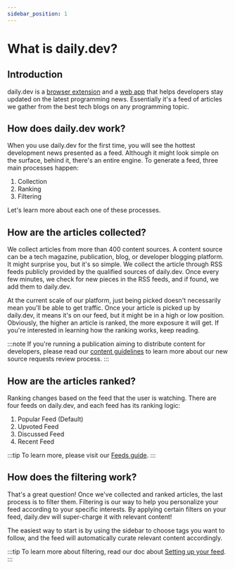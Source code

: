 ```yaml
---
sidebar_position: 1
---
```


# What is daily.dev?​​​​

## Introduction

daily.dev is a [browser extension](https://r.daily.dev/get?_ga=2.261969610.699932471.1636269766-1760427973.1590047745) and a [web app](https://app.daily.dev/) that helps developers stay updated on the latest programming news. Essentially it's a feed of articles we gather from the best tech blogs on any programming topic.

## How does daily.dev work?

When you use daily.dev for the first time, you will see the hottest development news presented as a feed. Although it might look simple on the surface, behind it, there's an entire engine. To generate a feed, three main processes happen:

1. Collection
2. Ranking
3. Filtering

Let's learn more about each one of these processes.

## How are the articles collected?

We collect articles from more than 400 content sources. A content source can be a tech magazine, publication, blog, or developer blogging platform. It might surprise you, but it's so simple. We collect the article through RSS feeds publicly provided by the qualified sources of daily.dev. Once every few minutes, we check for new pieces in the RSS feeds, and if found, we add them to daily.dev.

At the current scale of our platform, just being picked doesn't necessarily mean you'll be able to get traffic. Once your article is picked up by daily.dev, it means it's on our feed, but it might be in a high or low position. Obviously, the higher an article is ranked, the more exposure it will get. If you're interested in learning how the ranking works, keep reading.

:::note
If you're running a publication aiming to distribute content for developers, please read our [content guidelines](../for-content-creators/content-guidelines.md) to learn more about our new source requests review process.
:::

## How are the articles ranked?

Ranking changes based on the feed that the user is watching. There are four feeds on daily.dev, and each feed has its ranking logic:

1. Popular Feed (Default)
2. Upvoted Feed
3. Discussed Feed
4. Recent Feed

:::tip
To learn more, please visit our [Feeds guide](../key-features/feeds.md).
:::

## How does the filtering work?

That's a great question! Once we've collected and ranked articles, the last process is to filter them. Filtering is our way to help you personalize your feed according to your specific interests. By applying certain filters on your feed, daily.dev will super-charge it with relevant content! 

The easiest way to start is by using the sidebar to choose tags you want to follow, and the feed will automatically curate relevant content accordingly.

:::tip
To learn more about filtering, read our doc about [Setting up your feed](../settingyourfeed/filtering-content-feed.md).
:::



